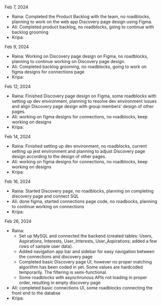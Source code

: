 Feb 7, 2024
- Raina: Completed the Product Backlog with the team, no roadblocks, planning to work on the web app Discovery page design using Figma.
- Ali: Completed product backlog, no roadblocks, going to continue with backlog grooming
- Kripa:

Feb 9, 2024
- Raina: Working on Discovery page design on Figma, no roadblocks, planning to continue working on Discovery page design.
- Ali: Completed backlog grooming, no roadblocks, going to work on figma designs for connections page
- Kripa:

Feb 12, 2024
- Raina: Finished Discovery page design on Figma, some roadblocks with setting up dev environment, planning to resolve dev environment issues and align Discovery page design with group members' design of other pages.
- Ali: working on figma designs for connections, no roadblocks, keep working on designs
- Kripa:


Feb 14, 2024
- Raina: Finished setting up dev environment, no roadblocks, current setting up jest environment and planning to adjust Discovery page design according to the design of other pages.
- Ali: working on figma designs for connections, no roadblocks, keep working on designs
- Kripa:

Feb 16, 2024
- Raina: Started Discovery page, no roadblocks, planning on completing discovery page and connect SQL
- Ali: done figma, started connections page code, no roadbocks, planning to continue working on connections
- Kripa:
  
Feb 26, 2024
- Raina:
  - Set up MySQL and connected the backend (created tables: Users, Aspirations, Interests, User_Interests, User_Aspirations; added a few rows of sample user data).
  - Added navigation app bar and sidebar for easy navigation between the connections and discovery page
  - Completed basic Discovery page UI, however no proper matching algorithm has been coded in yet. Some values are hardcoded temporarily. The filtering is semi-functional.
  - Some roadblocks with asynchronous APIs not loading in proper order, resulting in empty discovery page
- Ali: completed basic connections UI, some roadblocks connecting the front end to the databse
- Kripa:
